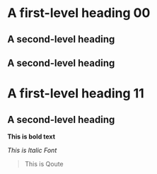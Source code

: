 # A first-level heading 00
## A second-level heading
## A second-level heading

# A first-level heading 11
## A second-level heading

**This is bold text**

*This is Italic Font*
>This is Qoute
